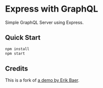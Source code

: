 # Express with GraphQL

Simple GraphQL Server using Express.

## Quick Start

```bash
npm install
npm start
```

## Credits

This is a fork of [a demo by Erik Baer](https://github.com/baer/graphql-demo-evolution-of-api-design).
